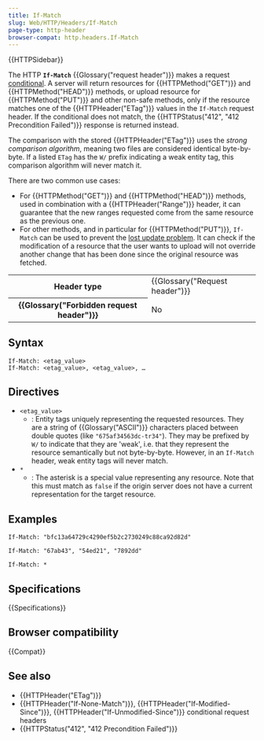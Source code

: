 ```yaml
---
title: If-Match
slug: Web/HTTP/Headers/If-Match
page-type: http-header
browser-compat: http.headers.If-Match
---
```


{{HTTPSidebar}}

The HTTP **`If-Match`** {{Glossary("request header")}} makes a request [conditional](/en-US/docs/Web/HTTP/Guides/Conditional_requests).
A server will return resources for {{HTTPMethod("GET")}} and {{HTTPMethod("HEAD")}} methods, or upload resource for {{HTTPMethod("PUT")}} and other non-safe methods, only if the resource matches one of the {{HTTPHeader("ETag")}} values in the `If-Match` request header.
If the conditional does not match, the {{HTTPStatus("412", "412 Precondition Failed")}} response is returned instead.

The comparison with the stored {{HTTPHeader("ETag")}} uses the _strong comparison algorithm_, meaning two files are considered identical byte-by-byte.
If a listed `ETag` has the `W/` prefix indicating a weak entity tag, this comparison algorithm will never match it.

There are two common use cases:

- For {{HTTPMethod("GET")}} and {{HTTPMethod("HEAD")}} methods, used in combination with a {{HTTPHeader("Range")}} header, it can guarantee that the new ranges requested
  come from the same resource as the previous one.
- For other methods, and in particular for {{HTTPMethod("PUT")}}, `If-Match` can be used to prevent the [lost update problem](https://www.w3.org/1999/04/Editing/#3.1).
  It can check if the modification of a resource that the user wants to upload will not override another change that has been done since the original resource was fetched.

<table class="properties">
  <tbody>
    <tr>
      <th scope="row">Header type</th>
      <td>{{Glossary("Request header")}}</td>
    </tr>
    <tr>
      <th scope="row">{{Glossary("Forbidden request header")}}</th>
      <td>No</td>
    </tr>
  </tbody>
</table>

## Syntax

```http
If-Match: <etag_value>
If-Match: <etag_value>, <etag_value>, …
```

## Directives

- `<etag_value>`
  - : Entity tags uniquely representing the requested resources.
    They are a string of {{Glossary("ASCII")}} characters placed between double quotes (like `"675af34563dc-tr34"`).
    They may be prefixed by `W/` to indicate that they are 'weak', i.e. that they represent the resource semantically but not byte-by-byte.
    However, in an `If-Match` header, weak entity tags will never match.
- `*`
  - : The asterisk is a special value representing any resource.
    Note that this must match as `false` if the origin server does not have a current representation for the target resource.

## Examples

```http
If-Match: "bfc13a64729c4290ef5b2c2730249c88ca92d82d"

If-Match: "67ab43", "54ed21", "7892dd"

If-Match: *
```

## Specifications

{{Specifications}}

## Browser compatibility

{{Compat}}

## See also

- {{HTTPHeader("ETag")}}
- {{HTTPHeader("If-None-Match")}}, {{HTTPHeader("If-Modified-Since")}}, {{HTTPHeader("If-Unmodified-Since")}} conditional request headers
- {{HTTPStatus("412", "412 Precondition Failed")}}
